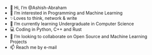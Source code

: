 - 👋 Hi, I’m @Ashish-Abraham
- 👀 I’m interested in Programming and Machine Learning
- ✨Loves to think, network & write
- 🌱 I’m currently learning Undergraduate in Computer Science
- 💻 Coding in Python, C++ and Rust
- 💞️ I’m looking to collaborate on Open Source and Machine Learning Projects
- 📫 Reach me by e-mail

<!---
Ashish-Abraham/Ashish-Abraham is a ✨ special ✨ repository because its `README.md` (this file) appears on your GitHub profile.
You can click the Preview link to take a look at your changes.
--->
